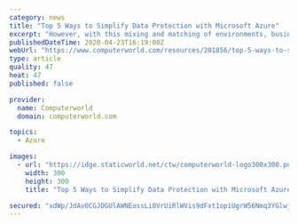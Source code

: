 ```yaml
---
category: news
title: "Top 5 Ways to Simplify Data Protection with Microsoft Azure"
excerpt: "However, with this mixing and matching of environments, businesses must ensure that their applications and data are always available, even in the event of a disaster. This white paper examines five ways that businesses can simplify their cloud data protection with Microsoft Azure."
publishedDateTime: 2020-04-23T16:19:00Z
webUrl: "https://www.computerworld.com/resources/201856/top-5-ways-to-simplify-data-protection-with-microsoft-azure"
type: article
quality: 47
heat: 47
published: false

provider:
  name: Computerworld
  domain: computerworld.com

topics:
  - Azure

images:
  - url: "https://idge.staticworld.net/ctw/computerworld-logo300x300.png"
    width: 300
    height: 300
    title: "Top 5 Ways to Simplify Data Protection with Microsoft Azure"

secured: "xdWp/JdAvOCGJDGUlAWNEossLi0VrUiRlWVis9dFxt1opiUgrW56Nmq3YGlwj6u/z5Ru3eNwa9w7+vh55b+R9IJBVqXizKjy+fS5Mn7/ajOzrpo7yzsIPax+H3oInibktlICVJKLBTMvBUkZgJQVdAXHPgFD1cLUmZAgFDtbd07nO1XtGUOoax2SBjOEPL8puJtsfICUrkbwKVceDdnzVjePzxYRTT0yE1VbB72tsNcQ/oyZXzhiHsXtzC5YjmL2WXi6fqnoH5SjPM5DIW3OAIpZNlZn3EbSz3Fe1z0NJlEV6jEponW2G0azL8/R+lu0kCqe7ABzoXcLalqGyBwzOjJTpSop2FJyNodVC0VzDN6Yif0VP6JXf1m7r7f9du20hMDIlTZi5pJEzICi+DTzf0KxFqngA1nCJPNVhbJ+D/1utXg2JxD60QSlmqWV8tx+Mh/mlkF4qWhxiBRYx3NL2FU/2y+3I+eF2N7oPQeq2IU=;pCX9nJ6/OzhSoWevjMETvQ=="
---
```


